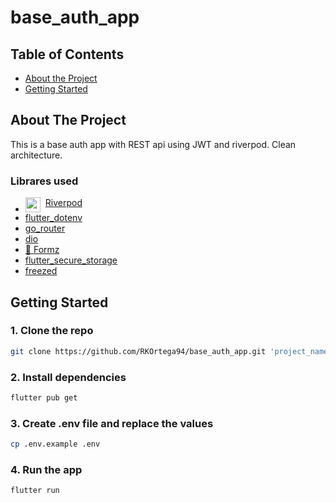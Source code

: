 # base_auth_app

## Table of Contents

- [About the Project](#about-the-project)
- [Getting Started](#getting-started)

<!-- About the project -->

## About The Project

This is a base auth app with REST api using JWT and riverpod. Clean architecture.

### Librares used

<!-- create a link with image from https://riverpod.dev/img/logo.png -->

- <a href="https://riverpod.dev/" style="display: flex;gap:0.5rem"><img src="https://riverpod.dev/img/logo.png" width="24"/>Riverpod</a>
- [flutter_dotenv](https://pub.dev/packages/flutter_dotenv)
- [go_router](https://pub.dev/packages/go_router)
- [dio](https://pub.dev/packages/dio)
- [📝 Formz](https://pub.dev/packages/formz)
- [flutter_secure_storage](https://pub.dev/packages/flutter_secure_storage)
- [freezed](https://pub.dev/packages/freezed)

## Getting Started

### 1. Clone the repo

```sh
git clone https://github.com/RKOrtega94/base_auth_app.git 'project_name'
```

### 2. Install dependencies

```sh
flutter pub get
```

### 3. Create .env file and replace the values

```sh
cp .env.example .env
```

### 4. Run the app

```sh
flutter run
```
